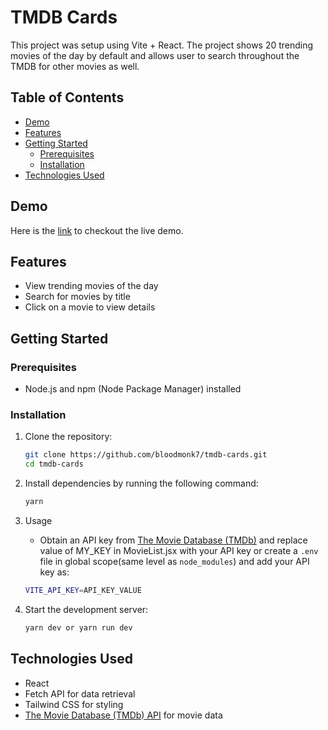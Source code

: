 # TMDB Cards

This project was setup using Vite + React. The project shows 20 trending movies of the day by default and allows user to search throughout the TMDB for other movies as well.

## Table of Contents

- [Demo](#demo)
- [Features](#features)
- [Getting Started](#getting-started)
  - [Prerequisites](#prerequisites)
  - [Installation](#installation)
- [Technologies Used](#technologies-used)

## Demo

Here is the [link](https://tmdb-cards.vercel.app) to checkout the live demo.

## Features

- View trending movies of the day
- Search for movies by title
- Click on a movie to view details

## Getting Started

### Prerequisites

- Node.js and npm (Node Package Manager) installed

### Installation

1. Clone the repository:

   ```bash
   git clone https://github.com/bloodmonk7/tmdb-cards.git
   cd tmdb-cards

   ```

2. Install dependencies by running the following command:

   ```bash
   yarn

   ```

3. Usage

   - Obtain an API key from [The Movie Database (TMDb)](https://www.themoviedb.org/settings/api) and replace value of MY_KEY in MovieList.jsx with your API key or create a `.env` file in global scope(same level as `node_modules`) and add your API key as:

   ```bash
   VITE_API_KEY=API_KEY_VALUE

   ```

4. Start the development server:

   ```bash
   yarn dev or yarn run dev
   ```

## Technologies Used

- React
- Fetch API for data retrieval
- Tailwind CSS for styling
- [The Movie Database (TMDb) API](https://developer.themoviedb.org/reference/intro/getting-started) for movie data
